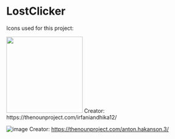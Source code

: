# LostClicker

Icons used for this project:


<img src="https://user-images.githubusercontent.com/113804442/224514717-9e356ec5-eb5b-4202-9c77-b0f334e3d1ae.png" width="200" />
Creator: https://thenounproject.com/irfaniandhika12/

![image](https://user-images.githubusercontent.com/113804442/224515066-12eac35f-32e3-48c7-9475-5fbb1ace803d.png)
Creator: https://thenounproject.com/anton.hakanson.3/
